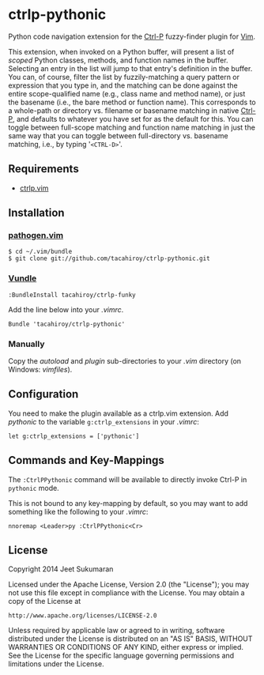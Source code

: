 ctrlp-pythonic
==============

Python code navigation extension for the [Ctrl-P](https://github.com/kien/ctrlp.vim) fuzzy-finder plugin for [Vim](http://www.vim.org).

This extension, when invoked on a Python buffer, will present a list of
*scoped* Python classes, methods, and function names in the buffer. Selecting
an entry in the list will jump to that entry's definition in the buffer. You
can, of course, filter the list by fuzzily-matching a query pattern or
expression that you type in, and the matching can be done against the entire
scope-qualified name (e.g., class name and method name), or just the basename
(i.e., the bare method or function name). This corresponds to a whole-path or
directory vs. filename or basename matching in native
[Ctrl-P](https://github.com/kien/ctrlp.vim), and defaults to whatever you have
set for as the default for this. You can toggle between full-scope matching and
function name matching in just the same way that you can toggle between
full-directory vs. basename matching, i.e., by typing '``<CTRL-D>``'.


Requirements
------------

- [ctrlp.vim](https://github.com/kien/ctrlp.vim)


Installation
------------

### [pathogen.vim](https://github.com/tpope/vim-pathogen)

    $ cd ~/.vim/bundle
    $ git clone git://github.com/tacahiroy/ctrlp-pythonic.git


### [Vundle](https://github.com/gmarik/vundle.git)

    :BundleInstall tacahiroy/ctrlp-funky

Add the line below into your _.vimrc_.

    Bundle 'tacahiroy/ctrlp-pythonic'

### Manually

Copy the _autoload_ and _plugin_ sub-directories to your _.vim_ directory (on
Windows: _vimfiles_).

Configuration
-------------

You need to make the plugin available as a ctrlp.vim extension. Add *pythonic* to the variable `g:ctrlp_extensions` in your _.vimrc_:

    let g:ctrlp_extensions = ['pythonic']

Commands and Key-Mappings
-------------------------

The `:CtrlPPythonic` command will be available to directly invoke Ctrl-P in `pythonic` mode.

This is not bound to any key-mapping by default, so you may want to add
something like the following to your _.vimrc_:

    nnoremap <Leader>py :CtrlPPythonic<Cr>

License
-------

Copyright 2014 Jeet Sukumaran

Licensed under the Apache License, Version 2.0 (the "License");
you may not use this file except in compliance with the License.
You may obtain a copy of the License at

    http://www.apache.org/licenses/LICENSE-2.0

Unless required by applicable law or agreed to in writing, software
distributed under the License is distributed on an "AS IS" BASIS,
WITHOUT WARRANTIES OR CONDITIONS OF ANY KIND, either express or implied.
See the License for the specific language governing permissions and
limitations under the License.
